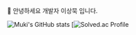 
🌱 안녕하세요 개발자 이상묵 입니다.

![Muki's GitHub stats](https://github-readme-stats.vercel.app/api?username=mukisang&show_icons=true&theme=merko)
[![Solved.ac Profile](http://mazassumnida.wtf/api/v2/generate_badge?boj="sodlfmadms")
